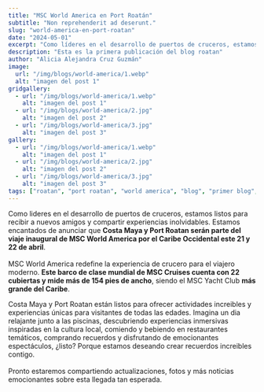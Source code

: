 ```yaml
---
title: "MSC World America en Port Roatán"
subtitle: "Non reprehenderit ad deserunt."
slug: "world-america-en-port-roatan"
date: "2024-05-01"
excerpt: "Como líderes en el desarrollo de puertos de cruceros, estamos listos para recibir a los nuevos..."
description: "Esta es la primera publicación del blog roatan"
author: "Alicia Alejandra Cruz Guzmán"
image:
  url: "/img/blogs/world-america/1.webp"
  alt: "imagen del post 1"
gridgallery:
  - url: "/img/blogs/world-america/1.webp"
    alt: "imagen del post 1"
  - url: "/img/blogs/world-america/2.jpg"
    alt: "imagen del post 2"
  - url: "/img/blogs/world-america/3.jpg"
    alt: "imagen del post 3"
gallery:
  - url: "/img/blogs/world-america/1.webp"
    alt: "imagen del post 1"
  - url: "/img/blogs/world-america/2.jpg"
    alt: "imagen del post 2"
  - url: "/img/blogs/world-america/3.jpg"
    alt: "imagen del post 3"
tags: ["roatan", "port roatan", "world america", "blog", "primer blog", "honduras"]
---
```

Como lideres en el desarrollo de puertos de cruceros, estamos listos para recibir a nuevos amigos y compartir experiencias inolvidables. Estamos encantados de anunciar que <b>Costa Maya y Port Roatan serán parte del viaje inaugural de MSC World America por el Caribe Occidental este 21 y 22 de abril</b>.
<br><br>
MSC World America redefine la experiencia de crucero para el viajero moderno. <b>Este barco de clase mundial de MSC Cruises cuenta con 22 cubiertas y mide más de 154 pies de ancho</b>, siendo el MSC Yacht Club <b>más grande del Caribe</b>.
<!--split-->
Costa Maya y Port Roatan están listos para ofrecer actividades increibles y experiencias únicas para visitantes de todas las edades. Imagina un dia relajante junto a las piscinas, descubriendo experiencias inmersivas inspiradas en la cultura local, comiendo y bebiendo en restaurantes temáticos, comprando recuerdos y disfrutando de emocionantes espectáculos, ¿listo? Porque estamos deseando crear recuerdos increibles contigo.
<br><br>
Pronto estaremos compartiendo actualizaciones, fotos y más noticias emocionantes sobre esta llegada tan esperada.